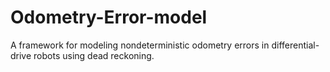 # Odometry-Error-model 

A framework for modeling nondeterministic odometry errors in differential-drive robots using dead reckoning.
